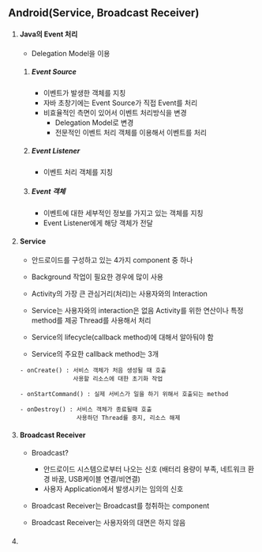 ## Android(Service, Broadcast Receiver)

1. #### Java의 Event 처리

   - Delegation Model을 이용

   1. ##### Event Source

      - 이벤트가 발생한 객체를 지칭
      - 자바 초창기에는 Event Source가 직접 Event를 처리
      - 비효율적인 측면이 있어서 이벤트 처리방식을 변경
        - Delegation Model로 변경
        - 전문적인 이벤트 처리 객체를 이용해서 이벤트를 처리

   2. #####   Event Listener

      - 이벤트 처리 객체를 지칭

   3. ##### Event 객체

      - 이벤트에 대한 세부적인 정보를 가지고 있는 객체를 지칭
      -  Event Listener에게 해당 객체가 전달

2. #### Service

   - 안드로이드를 구성하고 있는 4가지 component 중 하나

   - Background 작업이 필요한 경우에 많이 사용

   - Activity의 가장 큰 관심거리(처리)는 사용자와의 Interaction

   - Service는 사용자와의 interaction은 없음
     Activity를 위한 연산이나 특정 method를 제공
     Thread를 사용해서 처리

   - Service의 lifecycle(callback method)에 대해서 알아둬야 함

   -  Service의 주요한 callback method는 3개

     ```
     - onCreate() : 서비스 객체가 처음 생성될 때 호출
                    사용할 리소스에 대한 초기화 작업
                    
     - onStartCommand() : 실제 서비스가 일을 하기 위해서 호출되는 method
     
     - onDestroy() : 서비스 객체가 종료될때 호출
                     사용하던 Thread를 중지, 리소스 해제
     ```

3. #### Broadcast Receiver

   - Broadcast?
     - 안드로이드 시스템으로부터 나오는 신호
        (배터리 용량이 부족, 네트워크 환경 바꿈, USB케이블 연결/비연결)
     - 사용자 Application에서 발생시키는 임의의 신호

   - Broadcast Receiver는 Broadcast를 청취하는 component
   - Broadcast Receiver는 사용자와의 대면은 하지 않음

4. #### 